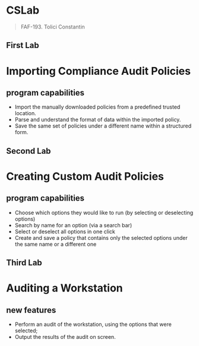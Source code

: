 CSLab
=====
>FAF-193. Tolici Constantin

First Lab
---------
# Importing Compliance Audit Policies #
## program capabilities ##
* Import the manually downloaded policies from a predefined trusted location.
* Parse and understand the format of data within the imported policy.
* Save the same set of policies under a different name within a structured form.

Second Lab
----------
# Creating Custom Audit Policies #
## program capabilities ##
* Choose which options they would like to run (by selecting or deselecting options)
* Search by name for an option (via a search bar)
* Select or deselect all options in one click
* Create and save a policy that contains only the selected options under the same name or
a different one

Third Lab
----------
# Auditing a Workstation #
## new features ##
* Perform an audit of the workstation, using the options that were selected;
* Output the results of the audit on screen.
